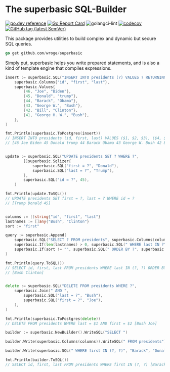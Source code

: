 # The superbasic SQL-Builder

[![go.dev reference](https://img.shields.io/badge/go.dev-reference-007d9c?logo=go&logoColor=white)](https://pkg.go.dev/github.com/wroge/superbasic)
[![Go Report Card](https://goreportcard.com/badge/github.com/wroge/superbasic)](https://goreportcard.com/report/github.com/wroge/superbasic)
![golangci-lint](https://github.com/wroge/superbasic/workflows/golangci-lint/badge.svg)
[![codecov](https://codecov.io/gh/wroge/superbasic/branch/main/graph/badge.svg?token=SBSedMOGHR)](https://codecov.io/gh/wroge/superbasic)
[![GitHub tag (latest SemVer)](https://img.shields.io/github/tag/wroge/superbasic.svg?style=social)](https://github.com/wroge/superbasic/tags)

This package provides utilities to build complex and dynamic but secure SQL queries.

```go
go get github.com/wroge/superbasic
```

Simply put, superbasic helps you write prepared statements, and is also a kind of template engine that compiles expressions.

```go
insert := superbasic.SQL("INSERT INTO presidents (?) VALUES ? RETURNING id",
	superbasic.Columns{"id", "first", "last"},
	superbasic.Values{
		{46, "Joe", "Biden"},
		{45, "Donald", "trump"},
		{44, "Barack", "Obama"},
		{43, "George W.", "Bush"},
		{42, "Bill", "Clinton"},
		{41, "George H. W.", "Bush"},
	},
)

fmt.Println(superbasic.ToPostgres(insert))
// INSERT INTO presidents (id, first, last) VALUES ($1, $2, $3), ($4, $5, $6), ($7, $8, $9), ($10, $11, $12), ($13, $14, $15), ($16, $17, $18) RETURNING id 
// [46 Joe Biden 45 Donald trump 44 Barack Obama 43 George W. Bush 42 Bill Clinton 41 George H. W. Bush]


update := superbasic.SQL("UPDATE presidents SET ? WHERE ?",
		[]superbasic.Sqlizer{
			superbasic.SQL("first = ?", "Donald"),
			superbasic.SQL("last = ?", "Trump"),
		},
		superbasic.SQL("id = ?", 45),
	)

fmt.Println(update.ToSQL())
// UPDATE presidents SET first = ?, last = ? WHERE id = ? 
// [Trump Donald 45]


columns := []string{"id", "first", "last"}
lastnames := []any{"Bush", "Clinton"}
sort := "first"

query := superbasic.Append(
	superbasic.SQL("SELECT ? FROM presidents", superbasic.Columns(columns)),
	superbasic.If(len(lastnames) > 0, superbasic.SQL(" WHERE last IN ?", superbasic.Values{lastnames})),
	superbasic.If(sort != "", superbasic.SQL(" ORDER BY ?", superbasic.SQL(sort))),
)

fmt.Println(query.ToSQL())
// SELECT id, first, last FROM presidents WHERE last IN (?, ?) ORDER BY first 
// [Bush Clinton]


delete := superbasic.SQL("DELETE FROM presidents WHERE ?",
	superbasic.Join(" AND ",
		superbasic.SQL("last = ?", "Bush"),
		superbasic.SQL("first = ?", "Joe"),
	),
)

fmt.Println(superbasic.ToPostgres(delete))
// DELETE FROM presidents WHERE last = $1 AND first = $2 [Bush Joe]

builder := superbasic.NewBuilder().WriteSQL("SELECT ")

builder.Write(superbasic.Columns(columns)).WriteSQL(" FROM presidents")

builder.Write(superbasic.SQL(" WHERE first IN (?, ?)", "Barack", "Donald"))

fmt.Println(builder.ToSQL())
// SELECT id, first, last FROM presidents WHERE first IN (?, ?) [Barack Donald]
```